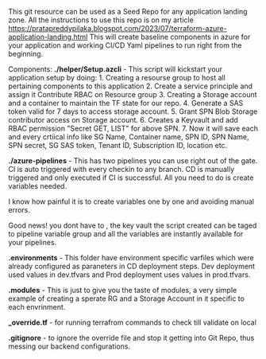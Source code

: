 This git resource can be used as a Seed Repo for any application landing zone. All the instructions to use this repo is on my article https://pratapreddypilaka.blogspot.com/2023/07/terraform-azure-application-landing.html
This will create baseline components in azure for your application and working CI/CD Yaml pipelines to run right from the beginning. 

Components:
**./helper/Setup.azcli** - This script will kickstart your application setup by doing:
        1. Creating a resourse group to host all pertaining components to this application
        2. Create a service principle and assign it Contribute RBAC on Resource group
        3. Creating a Storage account and a container to maintain the TF state for our repo.
        4. Generate a SAS token valid for 7 days to access storage account.
        5. Grant SPN Blob Storage contributor access on Storage account.
        6. Creates a Keyvault and add RBAC permission "Secret GET, LIST" for above SPN.
        7. Now it will save each and every crtiical info like SG Name, Container name, SPN ID, SPN Name, SPN secret, SG SAS token, Tenant ID, Subscription ID, location etc.

**./azure-pipelines**  - This has two pipelines you can use right out of the gate. 
                    CI is auto triggered with every checkin to any branch. 
                    CD is manually triggered and only executed if CI is successful. 
                    All you need to do is create variables needed.

I know how painful it is to create variables one by one and avoiding manual errors.

Good news! you dont have to , the key vault the script created can be taged to pipeline variable group and all the variables are instantly available for your pipelines.

**.environments** - This folder have environment specific varfiles which were already configured as paraneters in CD deployment steps. Dev deployment used values in dev.tfvars and Prod deployment uses values in prod.tfvars.

**.modules** - This is just to give you the taste of modules, a very simple example of creating a sperate RG and a Storage Account in it specific to each envrinment.

**_override.tf**  - for running terrafrom commands to check till validate on local 

**.gitignore** - to ignore the override file and stop it getting into Git Repo, thus messing our backend configurations.
